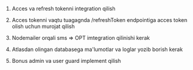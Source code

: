 1. Acces va refresh tokenni integration qilish
2. Acces  tokenni vaqtu tuagagnda /refreshToken endpointiga acces token olish uchun murojat qilish
3. Nodemailer orqali sms =>  OPT imtegration qilinishi kerak 
4. Atlasdan olingan databasega ma'lumotlar va loglar yozib borish kerak

5. Bonus admin va user guard implement qilish
